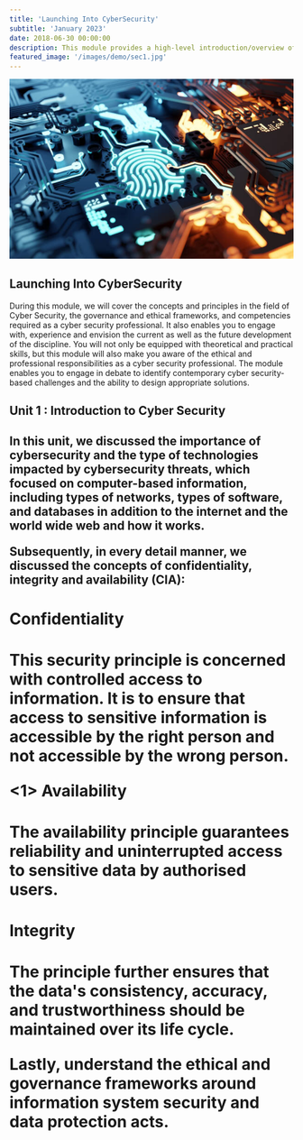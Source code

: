 ```yaml
---
title: 'Launching Into CyberSecurity'
subtitle: 'January 2023'
date: 2018-06-30 00:00:00
description: This module provides a high-level introduction/overview of the topics covered in greater detail in other modules of the Master's programme.
featured_image: '/images/demo/sec1.jpg'
---
```


![](/images/demo/sec1.jpg)

## Launching Into CyberSecurity

During this module, we will cover the concepts and principles in the field of Cyber Security, the governance and ethical frameworks, and competencies required as a cyber security professional. It also enables you to engage with, experience and envision the current as well as the future development of the discipline. You will not only be equipped with theoretical and practical skills, but this module will also make you aware of the ethical and professional responsibilities as a cyber security professional. The module enables you to engage in debate to identify contemporary cyber security-based challenges and the ability to design appropriate solutions.

<H2>Unit 1 : Introduction to Cyber Security <H2>
In this unit, we discussed the importance of cybersecurity and the type of technologies impacted by cybersecurity threats, which focused on computer-based information, including types of networks, types of software, and databases in addition to the internet and the world wide web and how it works.

Subsequently, in every detail manner, we discussed the concepts of confidentiality, integrity and availability (CIA):

<H1> Confidentiality <H1>
This security principle is concerned with controlled access to information. It is to ensure that access to sensitive information is accessible by the right person and not accessible by the wrong person.

<1> Availability <H1>
The availability principle guarantees reliability and uninterrupted access to sensitive data by authorised users.

<H1> Integrity <H1>
 The principle further ensures that the data's consistency, accuracy, and trustworthiness should be maintained over its life cycle.


Lastly, understand the ethical and governance frameworks around information system security and data protection acts.

